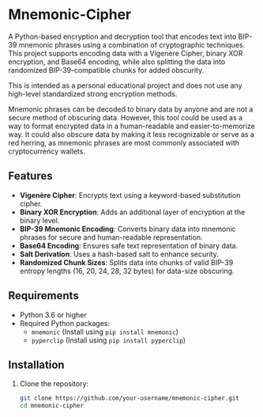 # Mnemonic-Cipher

A Python-based encryption and decryption tool that encodes text into BIP-39 mnemonic phrases using a combination of cryptographic techniques. This project supports encoding data with a Vigenère Cipher, binary XOR encryption, and Base64 encoding, while also splitting the data into randomized BIP-39-compatible chunks for added obscurity.

This is intended as a personal educational project and does not use any high-level standardized strong encryption methods.

Mnemonic phrases can be decoded to binary data by anyone and are not a secure method of obscuring data. However, this tool could be used as a way to format encrypted data in a human-readable and easier-to-memorize way. It could also obscure data by making it less recognizable or serve as a red herring, as mnemonic phrases are most commonly associated with cryptocurrency wallets.

## Features

- **Vigenère Cipher**: Encrypts text using a keyword-based substitution cipher.
- **Binary XOR Encryption**: Adds an additional layer of encryption at the binary level.
- **BIP-39 Mnemonic Encoding**: Converts binary data into mnemonic phrases for secure and human-readable representation.
- **Base64 Encoding**: Ensures safe text representation of binary data.
- **Salt Derivation**: Uses a hash-based salt to enhance security.
- **Randomized Chunk Sizes**: Splits data into chunks of valid BIP-39 entropy lengths (16, 20, 24, 28, 32 bytes) for data-size obscuring.

## Requirements

- Python 3.6 or higher
- Required Python packages:
  - `mnemonic` (Install using `pip install mnemonic`)
  - `pyperclip` (Install using `pip install pyperclip`)

## Installation

1. Clone the repository:
   ```bash
   git clone https://github.com/your-username/mnemonic-cipher.git
   cd mnemonic-cipher
   ```
